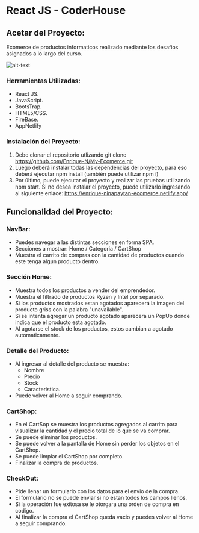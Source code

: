 # React JS - CoderHouse

## Acetar del Proyecto:

Ecomerce de productos informaticos realizado mediante los desafios asignados a lo largo del curso.

![alt-text](\src\img\gif.gif)

### Herramientas Utilizadas:

- React JS.
- JavaScript.
- BootsTrap.
- HTML5/CSS.
- FireBase.
- AppNetlify

### Instalación del Proyecto:

1. Debe clonar el repositorio utlizando git clone https://github.com/Enrique-N/My-Ecomerce.git
2. Luego deberá instalar todas las dependencias del proyecto, para eso deberá ejecutar npm install (también puede utilizar npm i)
3. Por último, puede ejecutar el proyecto y realizar las pruebas utilizando npm start. Si no desea instalar el proyecto, puede utilizarlo ingresando al siguiente enlace: https://enrique-ninapaytan-ecomerce.netlify.app/

## Funcionalidad del Proyecto: 

### NavBar:

- Puedes navegar a las distintas secciones en forma SPA.
- Secciones a mostrar: Home / Categoria / CartShop
- Muestra el carrito de compras con la cantidad de productos cuando este tenga algun producto dentro.

### Sección Home:

- Muestra todos los productos a vender del emprendedor.
- Muestra el filtrado de productos Ryzen y Intel por separado.
- Si los productos mostrados estan agotados aparecerá la imagen del producto griss con la palabra "unavailable".
- Si se intenta agregar un producto agotado aparecera un PopUp donde indica que el producto esta agotado.
- Al agotarse el stock de los productos, estos cambian a agotado automaticamente.

### Detalle del Producto:

- Al ingresar al detalle del producto se muestra:
  - Nombre
  - Precio
  - Stock
  - Caracteristica.
- Puede volver al Home a seguir comprando.
  
### CartShop:

- En el CartSop se muestra los productos agregados al carrito para visualizar la cantidad y el precio total de lo que se va comprar.
- Se puede eliminar los productos.
- Se puede volver a la pantalla de Home sin perder los objetos en el CartShop.
- Se puede limpiar el CartShop por completo.
- Finalizar la compra de productos.

### CheckOut:

- Pide llenar un formulario con los datos para el envio de la compra.
- El formulario no se puede enviar si no estan todos los campos llenos.
- Si la operación fue exitosa se le otorgara una orden de compra en codigo.
- Al finalizar la compra el CartShop queda vacio y puedes volver al Home a seguir comprando.
